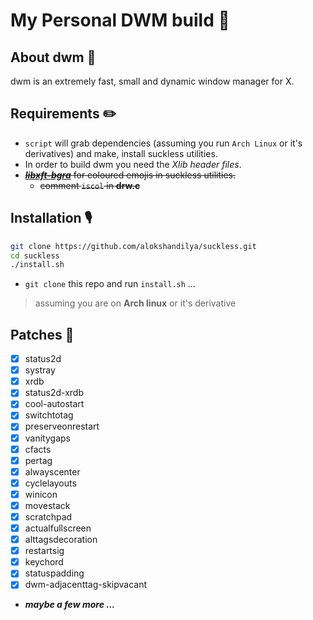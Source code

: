 # My Personal DWM build 🌟

## About dwm 🐧

dwm is an extremely fast, small and dynamic window manager for X.

## Requirements ✏️

- `script` will grab dependencies (assuming you run `Arch Linux` or it's derivatives) and make, install suckless utilities.
- In order to build dwm you need the _Xlib header files_.
- ~~[***libxft-bgra***](https://aur.archlinux.org/packages/libxft-bgra-git) for coloured emojis in suckless utilities.~~
  - ~~comment `iscol` in **drw.c**~~

## Installation 🎙️

``` sh
git clone https://github.com/alokshandilya/suckless.git
cd suckless
./install.sh
```

- `git clone` this repo and run `install.sh` ...
> assuming you are on **Arch linux** or it's derivative

## Patches 🧰

- [x] status2d
- [x] systray
- [x] xrdb
- [x] status2d-xrdb
- [x] cool-autostart
- [x] switchtotag
- [x] preserveonrestart
- [x] vanitygaps
- [x] cfacts
- [x] pertag
- [x] alwayscenter
- [x] cyclelayouts
- [x] winicon
- [x] movestack
- [x] scratchpad
- [x] actualfullscreen
- [x] alttagsdecoration
- [x] restartsig
- [x] keychord
- [x] statuspadding
- [x] dwm-adjacenttag-skipvacant
- ***maybe a few more ...***
